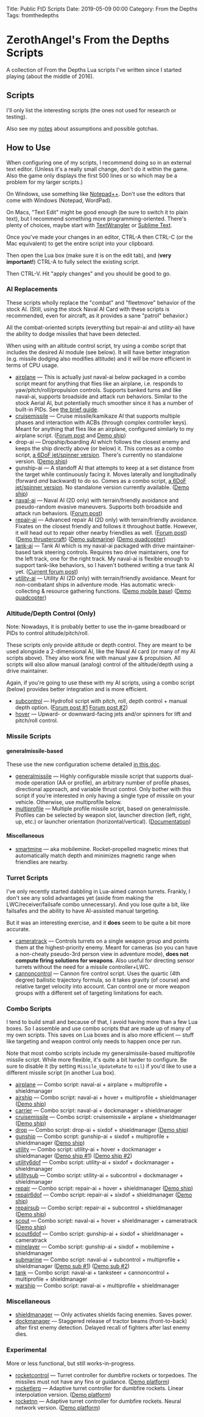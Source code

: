 Title: Public FtD Scripts
Date: 2019-05-09 00:00
Category: From the Depths
Tags: fromthedepths

# ZerothAngel's From the Depths Scripts #

A collection of From the Depths Lua scripts I've written since I started playing (about the middle of 2016).

## Scripts ##

I'll only list the interesting scripts (the ones not used for research or testing).

Also see my [notes]({filename}ftd-notes.md) about assumptions and possible gotchas.

## How to Use ##

When configuring one of my scripts, I recommend doing so in an external text editor. (Unless it's a really small change, don't do it within the game. Also the game only displays the first 500 lines or so which may be a problem for my larger scripts.)

On Windows, use something like [Notepad++](https://notepad-plus-plus.org). Don't use the editors that come with Windows (Notepad, WordPad).

On Macs, "Text Edit" might be good enough (be sure to switch it to plain text), but I recommend something more programming-oriented. There's plenty of choices, maybe start with [TextWrangler](https://www.barebones.com/products/textwrangler/) or [Sublime Text](https://www.sublimetext.com).

Once you've made your changes in an editor, CTRL-A then CTRL-C (or the Mac equivalent) to get the entire script into your clipboard.

Then open the Lua box (make sure it is on the edit tab), and (**very important!**) CTRL-A to fully select the existing script.

Then CTRL-V. Hit "apply changes" and you should be good to go.

### AI Replacements ###

These scripts wholly replace the "combat" and "fleetmove" behavior of the stock AI. (Still, using the stock Naval AI Card with these scripts is recommended, even for aircraft, as it provides a sane "patrol" behavior.)

All the combat-oriented scripts (everything but repair-ai and utility-ai) have the ability to dodge missiles that have been detected.

When using with an altitude control script, try using a combo script that includes the desired AI module (see below). It will have better integration (e.g. missile dodging also modifies altitude) and it will be more efficient in terms of CPU usage.

  * [airplane](https://zerothangel.com/FtDScripts/airplane.lua) &mdash; This is actually just naval-ai below packaged in a combo script meant for anything that flies like an airplane, i.e. responds to yaw/pitch/roll/propulsion controls. Supports banked turns and like naval-ai, supports broadside and attack run behaviors. Similar to the stock Aerial AI, but potentially much smoother since it has a number of built-in PIDs. See [the brief guide](https://github.com/ZerothAngel/FtDScripts/blob/master/main/airplane.md).
  * [cruisemissile](https://zerothangel.com/FtDScripts/cruisemissile.lua) &mdash; Cruise missile/kamikaze AI that supports multiple phases and interaction with ACBs (through complex controller keys). Meant for anything that flies like an airplane, configured similarly to my airplane script. ([Forum post](http://fromthedepthsgame.com/forum/showthread.php?tid=30980) and [Demo ship](https://steamcommunity.com/sharedfiles/filedetails/?id=1172433813))
  * drop-ai &mdash; Dropship/boarding AI which follows the closest enemy and keeps the ship directly above (or below) it. This comes as a combo script, [a 6DoF jet/spinner version](https://zerothangel.com/FtDScripts/drop.lua). There's currently no standalone version. ([Demo ship](https://steamcommunity.com/sharedfiles/filedetails/?id=839137591))
  * gunship-ai &mdash; A standoff AI that attempts to keep at a set distance from the target while continuously facing it. Moves laterally and longitudinally (forward *and* backward) to do so. Comes as a combo script, [a 6DoF jet/spinner version](https://zerothangel.com/FtDScripts/gunship.lua). No standalone version currently available. ([Demo ship](https://steamcommunity.com/sharedfiles/filedetails/?id=764285025))
  * [naval-ai](https://zerothangel.com/FtDScripts/naval-ai.lua) &mdash; Naval AI (2D only) with terrain/friendly avoidance and pseudo-random evasive maneuvers. Supports both broadside and attack run behaviors. ([Forum post](http://www.fromthedepthsgame.com/forum/showthread.php?tid=20953))
  * [repair-ai](https://zerothangel.com/FtDScripts/repair-ai.lua) &mdash; Advanced repair AI (2D only) with terrain/friendly avoidance. Fixates on the closest friendly and follows it throughout battle. However, it will head out to repair other nearby friendlies as well. ([Forum post](http://www.fromthedepthsgame.com/forum/showthread.php?tid=20998)) ([Demo thrustercraft](https://steamcommunity.com/sharedfiles/filedetails/?id=909820783)) ([Demo submarine](https://steamcommunity.com/sharedfiles/filedetails/?id=793039988)) ([Demo quadcopter](https://steamcommunity.com/sharedfiles/filedetails/?id=764281083))
  * [tank-ai](https://zerothangel.com/FtDScripts/tank-ai.lua) &mdash; Tank AI which is my naval-ai packaged with drive maintainer-based tank steering controls. Requires two drive maintainers, one for the left track, one for the right track. My naval-ai is flexible enough to support tank-like behaviors, so I haven't bothered writing a true tank AI yet. ([Current forum post](http://fromthedepthsgame.com/forum/showthread.php?tid=31002))
  * [utility-ai](https://zerothangel.com/FtDScripts/utility-ai.lua) &mdash; Utility AI (2D only) with terrain/friendly avoidance. Meant for non-combatant ships in adventure mode. Has automatic wreck-collecting & resource gathering functions. ([Demo mobile base](https://steamcommunity.com/sharedfiles/filedetails/?id=766299628)) ([Demo quadcopter](https://steamcommunity.com/sharedfiles/filedetails/?id=770772414))

### Altitude/Depth Control (Only) ###

Note: Nowadays, it is probably better to use the in-game breadboard or PIDs to control altitude/pitch/roll.

These scripts only provide altitude or depth control. They are meant to be used alongside a 2-dimensional AI, like the Naval AI card (or many of my AI scripts above). They also work fine with manual yaw & propulsion. All scripts will also allow manual (analog) control of the altitude/depth using a drive maintainer.

Again, if you're going to use these with my AI scripts, using a combo script (below) provides better integration and is more efficient.

  * [subcontrol](https://zerothangel.com/FtDScripts/subcontrol.lua) &mdash; Hydrofoil script with pitch, roll, depth control + manual depth option. ([Forum post #1](http://www.fromthedepthsgame.com/forum/showthread.php?tid=21908) [Forum post #2](http://www.fromthedepthsgame.com/forum/showthread.php?tid=23335))
  * [hover](https://zerothangel.com/FtDScripts/hover.lua) &mdash; Upward- or downward-facing jets and/or spinners for lift and pitch/roll control.

### Missile Scripts ###

#### generalmissile-based ####

These use the new configuration scheme detailed [in this doc](https://github.com/ZerothAngel/FtDScripts/blob/master/missile/generalmissile.md).

  * [generalmissile](https://zerothangel.com/FtDScripts/generalmissile.lua) &mdash; Highly configurable missile script that supports dual-mode operation (AA or profile), an arbitrary number of profile phases, directional approach, and variable thrust control. Only bother with this script if you're interested in only having a single type of missile on your vehicle. Otherwise, use multiprofile below.
  * [multiprofile](https://zerothangel.com/FtDScripts/multiprofile.lua) &mdash; Multiple profile missile script, based on generalmissile. Profiles can be selected by weapon slot, launcher direction (left, right, up, etc.) or launcher orientation (horizontal/vertical). ([Documentation](https://github.com/ZerothAngel/FtDScripts/blob/master/missile/multiprofile.md))

#### Miscellaneous ####

  * [smartmine](https://zerothangel.com/FtDScripts/smartmine.lua) &mdash; aka mobilemine. Rocket-propelled magnetic mines that automatically match depth and minimizes magnetic range when friendlies are nearby.

### Turret Scripts ###

I've only recently started dabbling in Lua-aimed cannon turrets. Frankly, I don't see any solid advantages yet (aside from making the LWC/receiver/failsafe combo unnecessary). And you lose quite a bit, like failsafes and the ability to have AI-assisted manual targeting.

But it was an interesting exercise, and it **does** seem to be quite a bit more accurate.

  * [cameratrack](https://zerothangel.com/FtDScripts/cameratrack.lua) &mdash; Controls turrets on a single weapon group and points them at the highest-priority enemy. Meant for cameras (so you can have a non-cheaty pseudo-3rd person view in adventure mode), **does not compute firing solutions for weapons**. Also useful for directing sensor turrets without the need for a missile controller+LWC.
  * [cannoncontrol](https://zerothangel.com/FtDScripts/cannoncontrol.lua) &mdash; Cannon fire control script. Uses the quartic (4th degree) ballistic trajectory formula, so it takes gravity (of course) and relative target velocity into account. Can control one or more weapon groups with a different set of targeting limitations for each.

### Combo Scripts ###

I tend to build small and because of that, I avoid having more than a few Lua boxes. So I assemble and use combo scripts that are made up of many of my own scripts. This saves on Lua boxes and is also more efficient &mdash; stuff like targeting and weapon control only needs to happen once per run.

Note that most combo scripts include my generalmissile-based multiprofile missile script. While more flexible, it's quite a bit harder to configure. Be sure to disable it (by setting `Missile_UpdateRate` to `nil`) if you'd like to use a different missile script (in another Lua box).

  * [airplane](https://zerothangel.com/FtDScripts/airplane.lua) &mdash; Combo script: naval-ai + airplane + multiprofile + shieldmanager
  * [airship](https://zerothangel.com/FtDScripts/airship.lua) &mdash; Combo script: naval-ai + hover + multiprofile + shieldmanager ([Demo ship](https://steamcommunity.com/sharedfiles/filedetails/?id=764284410))
  * [carrier](https://zerothangel.com/FtDScripts/carrier.lua) &mdash; Combo script: naval-ai + dockmanager + shieldmanager
  * [cruisemissile](https://zerothangel.com/FtDScripts/cruisemissile.lua) &mdash; Combo script: cruisemissile + airplane + shieldmanager ([Demo ship](https://steamcommunity.com/sharedfiles/filedetails/?id=1172433813))
  * [drop](https://zerothangel.com/FtDScripts/drop.lua) &mdash; Combo script: drop-ai + sixdof + shieldmanager ([Demo ship](https://steamcommunity.com/sharedfiles/filedetails/?id=839137591))
  * [gunship](https://zerothangel.com/FtDScripts/gunship.lua) &mdash; Combo script: gunship-ai + sixdof + multiprofile + shieldmanager ([Demo ship](https://steamcommunity.com/sharedfiles/filedetails/?id=764285025))
  * [utility](https://zerothangel.com/FtDScripts/utility.lua) &mdash; Combo script: utility-ai + hover + dockmanager + shieldmanager ([Demo ship #1](https://steamcommunity.com/sharedfiles/filedetails/?id=766299628)) ([Demo ship #2](https://steamcommunity.com/sharedfiles/filedetails/?id=770772414))
  * [utility6dof](https://zerothangel.com/FtDScripts/utility6dof.lua) &mdash; Combo script: utility-ai + sixdof + dockmanager + shieldmanager
  * [utilitysub](https://zerothangel.com/FtDScripts/utilitysub.lua) &mdash; Combo script: utility-ai + subcontrol + dockmanager + shieldmanager
  * [repair](https://zerothangel.com/FtDScripts/repair.lua) &mdash; Combo script: repair-ai + hover + shieldmanager ([Demo ship](https://steamcommunity.com/sharedfiles/filedetails/?id=764281083))
  * [repair6dof](https://zerothangel.com/FtDScripts/repair6dof.lua) &mdash; Combo script: repair-ai + sixdof + shieldmanager ([Demo ship](https://steamcommunity.com/sharedfiles/filedetails/?id=909820783))
  * [repairsub](https://zerothangel.com/FtDScripts/repairsub.lua) &mdash; Combo script: repair-ai + subcontrol + shieldmanager ([Demo ship](https://steamcommunity.com/sharedfiles/filedetails/?id=793039988))
  * [scout](https://zerothangel.com/FtDScripts/scout.lua) &mdash; Combo script: naval-ai + hover + shieldmanager + cameratrack ([Demo ship](https://steamcommunity.com/sharedfiles/filedetails/?id=764283788))
  * [scout6dof](https://zerothangel.com/FtDScripts/scout6dof.lua) &mdash; Combo script: gunship-ai + sixdof + shieldmanager + cameratrack
  * [minelayer](https://zerothangel.com/FtDScripts/minelayer.lua) &mdash; Combo script: gunship-ai + sixdof + mobilemine + shieldmanager
  * [submarine](https://zerothangel.com/FtDScripts/submarine.lua) &mdash; Combo script: naval-ai + subcontrol + multiprofile + shieldmanager ([Demo sub #1](https://steamcommunity.com/sharedfiles/filedetails/?id=847619413)) ([Demo sub #2](https://steamcommunity.com/sharedfiles/filedetails/?id=900462722))
  * [tank](https://zerothangel.com/FtDScripts/tank.lua) &mdash; Combo script: naval-ai + tanksteer + cannoncontrol + multiprofile + shieldmanager
  * [warship](https://zerothangel.com/FtDScripts/warship.lua) &mdash; Combo script: naval-ai + multiprofile + shieldmanager

### Miscellaneous ###

  * [shieldmanager](https://zerothangel.com/FtDScripts/shieldmanager.lua) &mdash; Only activates shields facing enemies. Saves power.
  * [dockmanager](https://zerothangel.com/FtDScripts/dockmanager.lua) &mdash; Staggered release of tractor beams (front-to-back) after first enemy detection. Delayed recall of fighters after last enemy dies.

### Experimental ###

More or less functional, but still works-in-progress.

  * [rocketcontrol](https://zerothangel.com/FtDScripts/rocketcontrol.lua) &mdash; Turret controller for dumbfire rockets or torpedoes. The missiles must not have any fins or guidance. ([Demo platform](http://www.fromthedepthsgame.com/forum/showthread.php?tid=25545&pid=292608#pid292608))
  * [rocketlerp](https://zerothangel.com/FtDScripts/rocketlerp.lua) &mdash; Adaptive turret controller for dumbfire rockets. Linear interpolation version. ([Demo platform](http://www.fromthedepthsgame.com/forum/showthread.php?tid=25545&pid=328398#pid328398))
  * [rocketnn](https://zerothangel.com/FtDScripts/rocketnn.lua) &mdash; Adaptive turret controller for dumbfire rockets. Neural network version. ([Demo platform](http://www.fromthedepthsgame.com/forum/showthread.php?tid=25545&pid=328398#pid328398))
